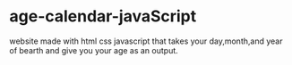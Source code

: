 # age-calendar-javaScript
website made with html css javascript that takes your day,month,and year of bearth and give you your age as an output.
